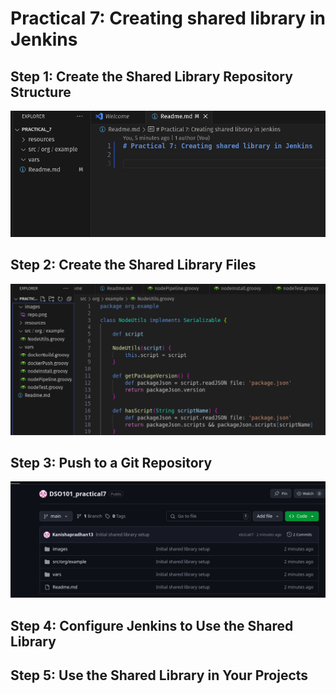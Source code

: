 # Practical 7: Creating shared library in Jenkins

## Step 1: Create the Shared Library Repository Structure

![alt text](images/repo.png)


## Step 2: Create the Shared Library Files

![alt text](<images/sl files.png>)

## Step 3: Push to a Git Repository

![alt text](images/repo2.png)

## Step 4: Configure Jenkins to Use the Shared Library

## Step 5: Use the Shared Library in Your Projects






